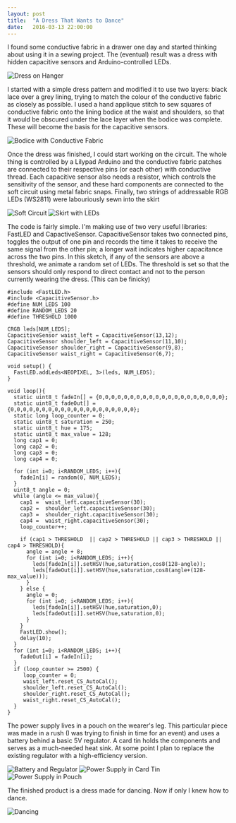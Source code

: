 ```yaml
---
layout: post
title:  "A Dress That Wants to Dance"
date:   2016-03-13 22:00:00
---
```


I found some conductive fabric in a drawer one day and started thinking about using it in a sewing project. The (eventual) result was a dress with hidden capacitive sensors and Arduino-controlled LEDs. 

<!--more-->

![Dress on Hanger]({{site.url}}/assets/20160313/dress_on_hanger.jpg)

I started with a simple dress pattern and modified it to use two layers: black lace over a grey lining, trying to match the colour of the conductive fabric as closely as possible. I used a hand applique stitch to sew squares of conductive fabric onto the lining bodice at the waist and shoulders, so that it would be obscured under the lace layer when the bodice was complete. These will become the basis for the capacitive sensors.

![Bodice with Conductive Fabric]({{site.url}}/assets/20160313/bodice.jpg)

Once the dress was finished, I could start working on the circuit. The whole thing is controlled by a Lilypad Arduino and the conductive fabric patches are connected to their respective pins (or each other) with conductive thread. Each capacitive sensor also needs a resistor, which controls the sensitivity of the sensor, and these hard components are connected to the soft circuit using metal fabric snaps. Finally, two strings of addressable RGB LEDs (WS2811) were labouriously sewn into the skirt

![Soft Circuit]({{site.url}}/assets/20160313/circuit.jpg)
![Skirt with LEDs]({{site.url}}/assets/20160313/skirt_underside.jpg)

The code is fairly simple. I'm making use of two very useful libraries: FastLED and CapactiveSensor. CapacitiveSensor takes two connected pins, toggles the output of one pin and records the time it takes to receive the same signal from the other pin; a longer wait indicates higher capacitance across the two pins. In this sketch, if any of the sensors are above a threshold, we animate a random set of LEDs. The threshold is set so that the sensors should only respond to direct contact and not to the person currently wearing the dress. (This can be finicky)

	#include <FastLED.h>
	#include <CapacitiveSensor.h>
	#define NUM_LEDS 100
	#define RANDOM_LEDS 20
	#define THRESHOLD 1000

	CRGB leds[NUM_LEDS];
	CapacitiveSensor waist_left = CapacitiveSensor(13,12);
	CapacitiveSensor shoulder_left = CapacitiveSensor(11,10);
	CapacitiveSensor shoulder_right = CapacitiveSensor(9,8);
	CapacitiveSensor waist_right = CapacitiveSensor(6,7);

	void setup() { 
	  FastLED.addLeds<NEOPIXEL, 3>(leds, NUM_LEDS);
	}

	void loop(){
	  static uint8_t fadeIn[] = {0,0,0,0,0,0,0,0,0,0,0,0,0,0,0,0,0,0,0,0};
	  static uint8_t fadeOut[] = {0,0,0,0,0,0,0,0,0,0,0,0,0,0,0,0,0,0,0,0};
	  static long loop_counter = 0;
	  static uint8_t saturation = 250;
	  static uint8_t hue = 175;
	  static uint8_t max_value = 128;
	  long cap1 = 0;
	  long cap2 = 0;
	  long cap3 = 0;
	  long cap4 = 0;
	  
	  for (int i=0; i<RANDOM_LEDS; i++){
	    fadeIn[i] = random(0, NUM_LEDS);
	  }
	  uint8_t angle = 0;
	  while (angle <= max_value){
	    cap1 =  waist_left.capacitiveSensor(30);
	    cap2 =  shoulder_left.capacitiveSensor(30);
	    cap3 =  shoulder_right.capacitiveSensor(30);
	    cap4 =  waist_right.capacitiveSensor(30);
	    loop_counter++;
	    
	    if (cap1 > THRESHOLD  || cap2 > THRESHOLD || cap3 > THRESHOLD || cap4 > THRESHOLD){
	      angle = angle + 8;
	      for (int i=0; i<RANDOM_LEDS; i++){
	        leds[fadeIn[i]].setHSV(hue,saturation,cos8(128-angle));
	        leds[fadeOut[i]].setHSV(hue,saturation,cos8(angle+(128-max_value)));
	      }
	    } else {
	      angle = 0;
	      for (int i=0; i<RANDOM_LEDS; i++){
	        leds[fadeIn[i]].setHSV(hue,saturation,0);
	        leds[fadeOut[i]].setHSV(hue,saturation,0);
	      }
	    }
	    FastLED.show();
	    delay(10);
	  }
	  for (int i=0; i<RANDOM_LEDS; i++){
	    fadeOut[i] = fadeIn[i];
	  }
	  if (loop_counter >= 2500) {
	     loop_counter = 0;
	     waist_left.reset_CS_AutoCal();
	     shoulder_left.reset_CS_AutoCal();
	     shoulder_right.reset_CS_AutoCal();
	     waist_right.reset_CS_AutoCal();  
	  }
	}

The power supply lives in a pouch on the wearer's leg. This particular piece was made in a rush (I was trying to finish in time for an event) and uses a battery behind a basic 5V regulator. A card tin holds the components and serves as a much-needed heat sink. At some point I plan to replace the existing regulator with a high-efficiency version.

![Battery and Regulator]({{site.url}}/assets/20160313/battery_and_reg.jpg)
![Power Supply in Card Tin]({{site.url}}/assets/20160313/power_supply.jpg)
![Power Supply in Pouch]({{site.url}}/assets/20160313/power_supply_pouch.jpg)

The finished product is a dress made for dancing. Now if only I knew how to dance.

![Dancing]({{site.url}}/assets/20160313/dressdemo.gif)
